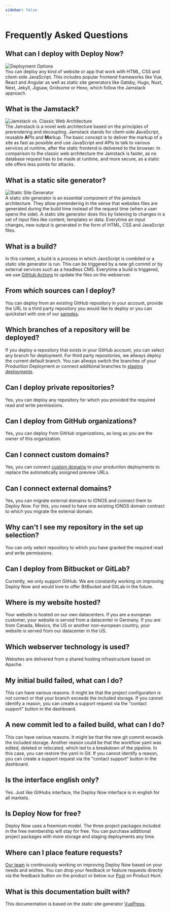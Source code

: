 ```yaml
---
sidebar: false
---
```


# Frequently Asked Questions

## What can I deploy with Deploy Now?
![Deployment Options](/deploy-now-supported-frameworks.svg)  
You can deploy any kind of website or app that work with HTML, CSS and client-side JavaScript. This includes popular frontend frameworks like Vue, React and Angular as well as static site generators like Gatsby, Hugo, Nuxt, Next, Jekyll, Jigsaw, Gridsome or Hexo, which follow the Jamstack approach.
## What is the Jamstack?
![Jamstack vs. Classic Web Architecture](/jamstack-architecture.svg)  
The Jamstack is a novel web architecture based on the principles of prerendering and decoupling. Jamstack stands for client-side **J**avaScript, reusable **A**PIs and **M**arkup. The basic concept is to deliver the markup of a site as fast as possible and use JavaScript and APIs to talk to various services at runtime, after the static frontend is delivered to the browser. In comparison to the classic web architecture the Jamstack is faster, as no database request has to be made at runtime, and more secure, as a static site offers less points for attacks.
## What is a static site generator?
![Static Site Generator](/static-site-generator.svg)  
A static site generator is an essential component of the jamstack architecture. They allow prerendering in the sense that websites files are generated during the build time instead of the request time (when a user opens the side). A static site generator does this by listening to changes in a set of input files like content, templates or data. Everytime an input changes, new output is generated in the form of HTML, CSS and JavaScript files. 
## What is a build?
In this context, a build is a process in which JavsScript is combiled or a static site generator is run. This can be triggered by a new git commit or by external services such as a headless CMS. Everytime a build is triggered, we use [GitHub Actions](https://github.com/features/actions) to update the files on the webserver.
## From which sources can I deploy?
You can deploy from an existing GitHub repository in your account, provide the URL to a third party repository you would like to deploy or you can quickstart with one of our [samples](/guide/samples.html).
## Which branches of a repository will be deployed?
If you deploy a repository that exists in your GitHub account, you can select any branch for deployment. For third party repositories, we allways deploy the current default branch. You can allways switch the branches of your Production Deployment or connect additional branches to [staging deployments](/guide/#staging-deployments).
## Can I deploy private repositories?
Yes, you can deploy any repository for which you provided the required read and write permissions.
## Can I deploy from GitHub organizations?
Yes, you can deploy from GitHub organizations, as long as you are the owner of this organization.
## Can I connect custom domains?
Yes, you can connect [custom domains](/advanced/custom-domains+ssl.html) to your production deployments to replace the automatically assigned preview URLs. 
## Can I connect external domains?
Yes, you can migrate external domains to IONOS and connect them to Deploy Now. For this, you need to have one existing IONOS domain contract to which you migrate the external domain.
## Why can't I see my repository in the set up selection?
You can only select repository to which you have granted the required read and write permissions.
## Can I deploy from Bitbucket or GitLab?
Currently, we only support GitHub. We are constantly working on improving Deploy Now and would love to offer BitBucket and GitLab in the future.
## Where is my website hosted?
Your website is hosted on our own datacenters. If you are a european customer, your website is served from a datacenter in Germany. If you are from Canada, Mexico, the US or another non-european country, your website is served from our datacenter in the US. 
## Which webserver technology is used?
Websites are delivered from a shared hosting infrastructure based on Apache.
## My initial build failed, what can I do?
This can have various reasons. It might be that the project configuration is not correct or that your branch exceeds the included storage. If you cannot identify a reason, you can create a support request via the "contact support" button in the dashboard.
## A new commit led to a failed build, what can I do?
This can have various reasons. It might be that the new git commit exceeds the included storage. Another reason could be that the workflow yaml was edited, deleted or relocated, which led to a breakdown of the pipeline. In this case, you can restore the yaml in Git. If you cannot identify a reason, you can create a support request via the "contact support" button in the dashboard.
## Is the interface english only?
Yes. Just like GitHubs interface, the Deploy Now interface is in english for all markets.
## Is Deploy Now for free?
Deploy Now uses a freemium model. The three project packages included in the free membership will stay for free. You can purchase additional project packages with more storage and staging deployments any time.
## Where can I place feature requests?
[Our team](/about) is continuously working on improving Deploy Now based on your needs and wishes. You can drop your feedback or feature requests directly via the feedback button on the product or below our [Post](https://www.producthunt.com/posts/deploy-now) on Product Hunt.
## What is this documentation built with?
This documentation is based on the static site generator [VuePress](https://vuepress.vuejs.org/).